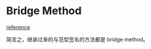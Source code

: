 # Bridge Method

[reference](http://stas-blogspot.blogspot.com/2010/03/java-bridge-methods-explained.html#:~:text=Bridge%20methods%20in%20Java%20are,the%20actual%20method%20being%20invoked.)

简言之，继承过来的与范型签名的方法都是 bridge method。